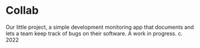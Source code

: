 # Collab
Our little project, a simple development monitoring app that documents and lets a team keep track of bugs on their software. A work in progress. c. 2022
